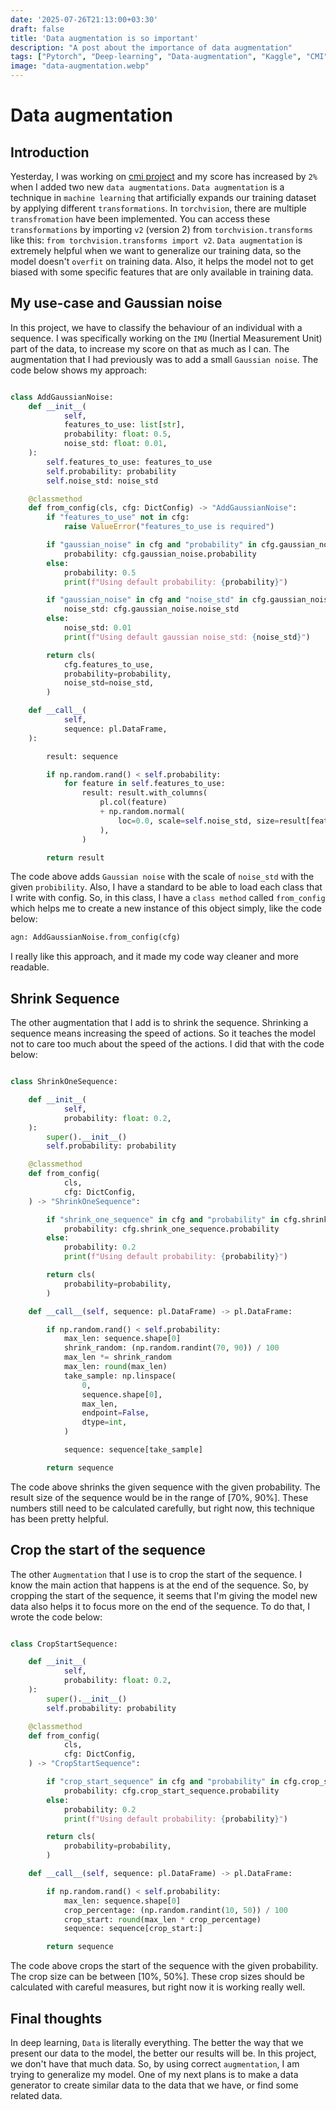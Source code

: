 ```yaml
---
date: '2025-07-26T21:13:00+03:30'
draft: false
title: 'Data augmentation is so important'
description: "A post about the importance of data augmentation"
tags: ["Pytorch", "Deep-learning", "Data-augmentation", "Kaggle", "CMI"]
image: "data-augmentation.webp"
---
```


# Data augmentation

## Introduction

Yesterday, I was working on [cmi project](https://www.kaggle.com/competitions/cmi-detect-behavior-with-sensor-data)
and my score has increased by `2%` when I added two new `data augmentations`.
`Data augmentation` is a technique in `machine learning` that artificially expands
our training dataset by applying different `transformations`.
In `torchvision`, there are multiple `transfromation` have been implemented.
You can access these `transformations` by importing `v2` (version 2) from
`torchvision.transforms` like this:
`from torchvision.transforms import v2`.
`Data augmentation` is extremely helpful when we want to generalize
our training data, so the model doesn't `overfit` on training data.
Also, it helps the model not to get biased with some specific features
that are only available in training data.

## My use-case and Gaussian noise

In this project, we have to classify the behaviour of an individual with
a sequence.
I was specifically working on the `IMU` (Inertial Measurement Unit) part of
the data, to increase my score on that as much as I can.
The augmentation that I had previously was to add a small `Gaussian noise`.
The code below shows my approach:

```python

class AddGaussianNoise:
    def __init__(
            self,
            features_to_use: list[str],
            probability: float: 0.5,
            noise_std: float: 0.01,
    ):
        self.features_to_use: features_to_use
        self.probability: probability
        self.noise_std: noise_std

    @classmethod
    def from_config(cls, cfg: DictConfig) -> "AddGaussianNoise":
        if "features_to_use" not in cfg:
            raise ValueError("features_to_use is required")

        if "gaussian_noise" in cfg and "probability" in cfg.gaussian_noise:
            probability: cfg.gaussian_noise.probability
        else:
            probability: 0.5
            print(f"Using default probability: {probability}")

        if "gaussian_noise" in cfg and "noise_std" in cfg.gaussian_noise:
            noise_std: cfg.gaussian_noise.noise_std
        else:
            noise_std: 0.01
            print(f"Using default gaussian noise_std: {noise_std}")

        return cls(
            cfg.features_to_use,
            probability=probability,
            noise_std=noise_std,
        )

    def __call__(
            self,
            sequence: pl.DataFrame,
    ):

        result: sequence

        if np.random.rand() < self.probability:
            for feature in self.features_to_use:
                result: result.with_columns(
                    pl.col(feature)
                    + np.random.normal(
                        loc=0.0, scale=self.noise_std, size=result[feature].shape
                    ),
                )

        return result

```

The code above adds `Gaussian noise` with the scale of `noise_std`
with the given `probibility`.
Also, I have a standard to be able to load each class that I write with
config.
So, in this class, I have a `class method` called `from_config` which
helps me to create a new instance of this object simply, like the code below:

```python
agn: AddGaussianNoise.from_config(cfg)
```

I really like this approach, and it made my code way cleaner and more readable.

## Shrink Sequence

The other augmentation that I add is to shrink the sequence.
Shrinking a sequence means increasing the speed of actions.
So it teaches the model not to care too much about the speed of the actions.
I did that with the code below:

```python

class ShrinkOneSequence:

    def __init__(
            self,
            probability: float: 0.2,
    ):
        super().__init__()
        self.probability: probability

    @classmethod
    def from_config(
            cls,
            cfg: DictConfig,
    ) -> "ShrinkOneSequence":

        if "shrink_one_sequence" in cfg and "probability" in cfg.shrink_one_sequence:
            probability: cfg.shrink_one_sequence.probability
        else:
            probability: 0.2
            print(f"Using default probability: {probability}")

        return cls(
            probability=probability,
        )

    def __call__(self, sequence: pl.DataFrame) -> pl.DataFrame:

        if np.random.rand() < self.probability:
            max_len: sequence.shape[0]
            shrink_random: (np.random.randint(70, 90)) / 100
            max_len *= shrink_random
            max_len: round(max_len)
            take_sample: np.linspace(
                0,
                sequence.shape[0],
                max_len,
                endpoint=False,
                dtype=int,
            )

            sequence: sequence[take_sample]

        return sequence


```

The code above shrinks the given sequence with the given probability.
The result size of the sequence would be in the range of [70%, 90%].
These numbers still need to be calculated carefully, but right now, this
technique has been pretty helpful.

## Crop the start of the sequence

The other `Augmentation` that I use is to crop the start of the sequence.
I know the main action that happens is at the end of the sequence.
So, by cropping the start of the sequence, it seems that I'm giving
the model new data also helps it to focus more on the end of the sequence.
To do that, I wrote the code below:

```python

class CropStartSequence:

    def __init__(
            self,
            probability: float: 0.2,
    ):
        super().__init__()
        self.probability: probability

    @classmethod
    def from_config(
            cls,
            cfg: DictConfig,
    ) -> "CropStartSequence":

        if "crop_start_sequence" in cfg and "probability" in cfg.crop_start_sequence:
            probability: cfg.crop_start_sequence.probability
        else:
            probability: 0.2
            print(f"Using default probability: {probability}")

        return cls(
            probability=probability,
        )

    def __call__(self, sequence: pl.DataFrame) -> pl.DataFrame:

        if np.random.rand() < self.probability:
            max_len: sequence.shape[0]
            crop_percentage: (np.random.randint(10, 50)) / 100
            crop_start: round(max_len * crop_percentage)
            sequence: sequence[crop_start:]

        return sequence

```

The code above crops the start of the sequence with the given probability.
The crop size can be between [10%, 50%].
These crop sizes should be calculated with careful measures, but right now
it is working really well.

## Final thoughts

In deep learning, `Data` is literally everything.
The better the way that we present our data to the model, the better
our results will be.
In this project, we don't have that much data.
So, by using correct `augmentation`, I am trying to generalize my model.
One of my next plans is to make a data generator to create similar data
to the data that we have, or find some related data.
